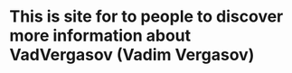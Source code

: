 This is site for to people to discover more information about VadVergasov (Vadim Vergasov)
============
